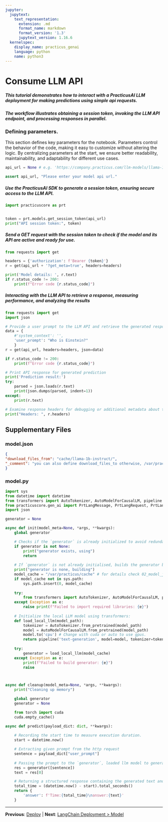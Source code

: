 ```yaml
---
jupyter:
  jupytext:
    text_representation:
      extension: .md
      format_name: markdown
      format_version: '1.3'
      jupytext_version: 1.16.6
  kernelspec:
    display_name: practicus_genai
    language: python
    name: python3
---
```


# Consume LLM API

##### This tutorial demonstrates how to interact with a PracticusAI LLM deployment for making predictions using simple api requests.

##### The workflow illustrates obtaining a session token, invoking the LLM API endpoint, and processing responses in parallel.


### Defining parameters.
 
This section defines key parameters for the notebook. Parameters control the behavior of the code, making it easy to customize without altering the logic. By centralizing parameters at the start, we ensure better readability, maintainability, and adaptability for different use cases.
 

```python
api_url = None # e.g. 'https://company.practicus.com/llm-models/llama-1b-basic-test/'
```

```python
assert api_url, "Please enter your model api url."
```

##### Use the PracticusAI SDK to generate a session token, ensuring secure access to the LLM API.

```python
import practicuscore as prt


token = prt.models.get_session_token(api_url)
print("API session token:", token)
```

##### Send a GET request with the session token to check if the model and its API are active and ready for use.

```python
from requests import get

headers = {'authorization': f'Bearer {token}'}
r = get(api_url + '?get_meta=true', headers=headers)

print('Model details: ', r.text)
if r.status_code != 200:
    print(f"Error code {r.status_code}")
```

##### Interacting with the LLM API to retrieve a response, measuring performance, and analyzing the results

```python
from requests import get
import json

# Provide a user prompt to the LLM API and retrieve the generated response.
data = {
    #'system_context': '',
    'user_prompt': "Who is Einstein?"
    }
r = get(api_url, headers=headers, json=data)

if r.status_code != 200:
    print(f"Error code {r.status_code}")

# Print API response for generated prediction
print('Prediction result:')
try:
    parsed = json.loads(r.text)
    print(json.dumps(parsed, indent=1))
except:
    print(r.text)

# Examine response headers for debugging or additional metadata about the request.
print("Headers: ", r.headers)
```


## Supplementary Files

### model.json
```json
{
"download_files_from": "cache/llama-1b-instruct/",
"_comment": "you can also define download_files_to otherwise, /var/practicus/cache is used"
}
```

### model.py
```python
import sys
from datetime import datetime
from transformers import AutoTokenizer, AutoModelForCausalLM, pipeline
from practicuscore.gen_ai import PrtLangMessage, PrtLangRequest, PrtLangResponse
import json

generator = None

async def init(model_meta=None, *args, **kwargs):
    global generator

    # Checks if the `generator` is already initialized to avoid redundant model loading.
    if generator is not None:
        print("generator exists, using")
        return
    
    # If `generator` is not already initialised, builds the generator by loading the desired LLM
    print("generator is none, building")
    model_cache = "/var/practicus/cache" # for details check 02_model_json
    if model_cache not in sys.path:
        sys.path.insert(0, model_cache)
    
    try:
        from transformers import AutoTokenizer, AutoModelForCausalLM, pipeline
    except Exception as e:
        raise print(f"Failed to import required libraries: {e}")
    
    # Initialize the local LLM model using transformers:
    def load_local_llm(model_path):
        tokenizer = AutoTokenizer.from_pretrained(model_path)
        model = AutoModelForCausalLM.from_pretrained(model_path)
        model.to('cpu') # Change with cuda or auto to use gpus.
        return pipeline('text-generation', model=model, tokenizer=tokenizer, max_new_tokens=200)
    
    try:
        generator = load_local_llm(model_cache)
    except Exception as e:
        print(f"Failed to build generator: {e}")
        raise



async def cleanup(model_meta=None, *args, **kwargs):
    print("Cleaning up memory")

    global generator
    generator = None

    from torch import cuda
    cuda.empty_cache()

async def predict(payload_dict: dict, **kwargs):
    
    # Recording the start time to measure execution duration.
    start = datetime.now()

    # Extracting given prompt from the http request
    sentence = payload_dict["user_prompt"]
    
    # Passing the prompt to the `generator`, loaded llm model to generate a response.
    res = generator([sentence])
    text = res[0]

    # Returning a structured response containing the generated text and execution time.
    total_time = (datetime.now() - start).total_seconds()   
    return {
        'answer': f'Time:{total_time}\nanswer:{text}'
    }
```


---

**Previous**: [Deploy](deploy.md) | **Next**: [LangChain Deployment > Model](../langchain-deployment/model.md)
